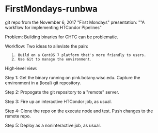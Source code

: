 # FirstMondays-runbwa
git repo from the November 6, 2017 "First Mondays" presentation: ""A workflow for implementing HTCondor Pipelines" 

Problem: Building binaries for CHTC can be problematic.

Workflow:  Two ideas to alleviate the pain:

	   1. Build on a CentOS 7 platform that's more friendly to users.
	   2. Use Git to manage the environment.


High-level view:

Step 1:  Get the binary running on pink.botany.wisc.edu.  Capture the environment in a (local) git repository.
     
Step 2:  Propogate the git repository to a "remote" server.

Step 3:  Fire up an interactive HTCondor job, as usual.

Step 4:  Clone the repo on the execute node and test.  Push changes to the remote repo.

Step 5:  Deploy as a noninteractive job, as usual.
